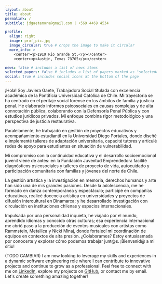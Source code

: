```yaml
---
layout: about
title: about
permalink: /
subtitle: jdgaetemora@gmail.com | +569 4469 4534

profile:
  align: right
  image: prof_pic.jpg
  image_circular: true # crops the image to make it circular
  more_info: >
    <center><p>1910 Rio Grande St.</p></center>
    <center><p>Austin, Texas 78705</p></center>

news: false # includes a list of news items
selected_papers: false # includes a list of papers marked as "selected={true}"
social: true # includes social icons at the bottom of the page
---
```


¡Hola! Soy Javiera Gaete, Trabajadora Social titulada con excelencia académica de la Pontificia Universidad Católica de Chile. Mi trayectoria se ha centrado en el peritaje social forense en los ámbitos de familia y justicia penal. He elaborado informes psicosociales en causas complejas y de alta connotación pública, colaborando con la Defensoría Penal Pública y con estudios jurídicos privados. Mi enfoque combina rigor metodológico y una perspectiva de justicia restaurativa. 

Paralelamente, he trabajado en gestión de proyectos educativos y acompañamiento estudiantil en la Universidad Diego Portales, donde diseñé e implementé talleres de adaptación universitaria, capacité tutores y articulé redes de apoyo para estudiantes en situación de vulnerabilidad.

Mi compromiso con la continuidad educativa y el desarrollo socioemocional juvenil viene de antes: en la Fundación Juventud Emprendedora facilité diagnósticos psicosociales y talleres de proyecto de vida, autocuidado y participación comunitaria con familias y jóvenes del norte de Chile.

La gestión artística y la investigación en memoria, derechos humanos y arte han sido una de mis grandes pasiones. Desde la adolescencia, me he formado en danza contemporánea y espectáculo; participé en compañías educativas, realicé docencia artística en universidades y proyectos de difusión intercultural en Dinamarca; y he desarrollado investigación con circulación en instituciones chilenas y espacios internacionales.

Impulsada por una personalidad inquieta, he viajado por el mundo, aprendido idiomas y conocido otras culturas; esa experiencia internacional me abrió paso a la producción de eventos musicales con artistas como Rammstein, Metallica y Nicki Minaj, donde fortalecí mi coordinación de equipos en contextos de alta presión.
¿Colaboramos? Estoy entusiasmada por conocerte y explorar cómo podemos trabajar junt@s. ¡Bienvenid@ a mi sitio!

(TODO CAMBIAR) I am now looking to leverage my skills and experiences in a dynamic software engineering role where I can contribute to innovative projects and continue to grow as a professional. Feel free to connect with me on [LinkedIn](https://linkedin.com/in/sebastianwgm), explore my projects on [GitHub](https://github.com/sebastianwgm), or contact me by email. Let's create something amazing together!
